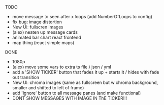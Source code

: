 TODO

- move message to seen after x loops (add NumberOfLoops to config)
- fix bug: image distortion
- New UI: fullscren images
- (alex) neaten up message cards
- animated bar chart react frontend
- map thing (react simple maps)

DONE
- 1080p
- (alex) move some vars to extra ts file / json / yml
- add a 'SHOW TICKER' button that fades it up + starts it / hides with fade out transition
- New UI: chroma images (same as fullscreen but w chroma background, smaller and shifted to left of frame)
- add 'ignore' button to all message panes (and make functional)
- DONT SHOW MESSAGES WITH IMAGE IN ThE TICKER!!!